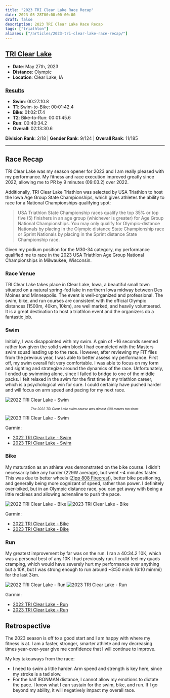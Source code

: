 ```yaml
---
title: "2023 TRI Clear Lake Race Recap"
date: 2023-05-28T00:00:00-00:00
draft: false
description: 2023 TRI Clear Lake Race Recap
tags: ["triathlon"]
aliases: ["/articles/2023-tri-clear-lake-race-recap/"]
---
```


## [TRI Clear Lake](https://clearlakeiowa.com/events/tri-clear-lake)
* **Date**: May 27th, 2023
* **Distance**: Olympic
* **Location**: Clear Lake, IA

### [Results](https://results.truetimeracing.com/myresults.aspx?uid=16535-1122-6-484218)
* **Swim**: 00:27:10.8
* **T1**: Swim-to-Bike: 00:01:42.4
* **Bike**: 01:02:17.4
* **T2**: Bike-to-Run: 00:01:45.6
* **Run**: 00:40:34.2
* **Overall**: 02:13:30.6

**Division Rank**: 2/18 | **Gender Rank**: 9/124 | **Overall Rank**: 11/185

---

## Race Recap
TRI Clear Lake was my season opener for 2023 and I am really pleased with my performance. My fitness and race execution improved greatly since 2022, allowing me to PR by 9 minutes (09:03.2) over 2022.

Additionally, TRI Clear Lake Triathlon was selected by USA Triathlon to host the Iowa Age Group State Championships, which gives athletes the ability to race for a National Championships qualifying spot:

>USA Triathlon State Championship races qualify the top 35% or top five (5) finishers in an age group (whichever is greater) for Age Group National Championships. You may only qualify for Olympic-distance Nationals by placing in the Olympic distance State Championship race or Sprint Nationals by placing in the Sprint distance State Championship race.

Given my podium position for the M30-34 category, my performance qualified me to race in the 2023 USA Triathlon Age Group National Championships in Milwaukee, Wisconsin.

### Race Venue
TRI Clear Lake takes place in Clear Lake, Iowa, a beautiful small town situated on a natural spring-fed lake in northern Iowa midway between Des Moines and Minneapolis. The event is well-organized and professional. The swim, bike, and run courses are consistent with the official Olympic distances (1500m, 40km, 10km), are well marked, and heavily volunteered. It is a great destination to host a triathlon event and the organizers do a fantastic job.

### Swim
Initially, I was disappointed with my swim. A gain of ~16 seconds seemed rather low given the solid swim block I had completed with the Masters swim squad leading up to the race. However, after reviewing my FIT files from the previous year, I was able to better assess my performance. First off, my swim overall felt very comfortable. I was able to focus on my form and sighting and strategize around the dynamics of the race. Unfortunately, I ended up swimming alone, since I failed to bridge to one of the middle packs. I felt relaxed in the swim for the first time in my triathlon career, which is a psychological win for sure. I could certainly have pushed harder and will focus on arm speed and pacing for my next race.

![2022 TRI Clear Lake - Swim](/articles/2023-tri-clear-lake-race-recap/img/2022-tri-clear-lake-swim.png)

<div style="text-align: center; font-size: 10px">
  <em>The 2022 TRI Clear Lake swim course was almost 400 meters too short.</em>
</div>

![2023 TRI Clear Lake - Swim](/articles/2023-tri-clear-lake-race-recap/img/2023-tri-clear-lake-swim.png)

Garmin:
* [2022 TRI Clear Lake - Swim](https://connect.garmin.com/modern/activity/8909716913)
* [2023 TRI Clear Lake - Swim](https://connect.garmin.com/modern/activity/11209035733)

### Bike
My maturation as an athlete was demonstrated on the bike course. I didn't necessarily bike any harder (229W average), but went ~4 minutes faster. This was due to better wheels ([Zipp 808 Firecrest](https://www.sram.com/en/zipp/models/wh-808-ftlr-a1)), better bike positioning, and generally being more cognizant of speed, rather than power. I definitely over-biked, but in an Olympic distance race, you can get away with being a little reckless and allowing adrenaline to push the pace.

![2022 TRI Clear Lake - Bike](/articles/2023-tri-clear-lake-race-recap/img/2022-tri-clear-lake-bike.png)
![2023 TRI Clear Lake - Bike](/articles/2023-tri-clear-lake-race-recap/img/2023-tri-clear-lake-bike.png)

Garmin:
* [2022 TRI Clear Lake - Bike](https://connect.garmin.com/modern/activity/8909733938)
* [2023 TRI Clear Lake - Bike](https://connect.garmin.com/modern/activity/11209036962)

### Run
My greatest improvement by far was on the run. I ran a 40:34.2 10K, which was a personal best of any 10K I had previously run. I could feel my quads cramping, which would have severely hurt my performance over anything but a 10K, but I was strong enough to run around ~3:50 min/k (6:10 min/mi) for the last 3km.

![2022 TRI Clear Lake - Run](/articles/2023-tri-clear-lake-race-recap/img/2022-tri-clear-lake-run.png)
![2023 TRI Clear Lake - Run](/articles/2023-tri-clear-lake-race-recap/img/2023-tri-clear-lake-run.png)

Garmin:
* [2022 TRI Clear Lake - Run](https://connect.garmin.com/modern/activity/8909719617)
* [2023 TRI Clear Lake - Run](https://connect.garmin.com/modern/activity/11209040136)

## Retrospective
The 2023 season is off to a good start and I am happy with where my fitness is at. I am a faster, stronger, smarter athlete and my decreasing times year-over-year give me confidence that I will continue to improve.

My key takeaways from the race:
* I need to swim a little harder. Arm speed and strength is key here, since my stroke is a tad slow.
* For the half IRONMAN distance, I cannot allow my emotions to dictate the pace. I know what I can sustain for the swim, bike, and run. If I go beyond my ability, it will negatively impact my overall race.
